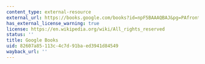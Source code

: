 ```yaml
---
content_type: external-resource
external_url: https://books.google.com/books?id=npF5BAAAQBAJ&pg=PAfrontcover#v=onepage&q&f=false
has_external_license_warning: true
license: https://en.wikipedia.org/wiki/All_rights_reserved
status: ''
title: Google Books
uid: 82607a85-113c-4c7d-91ba-ed3941d84549
wayback_url: ''
---
```

